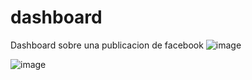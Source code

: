 # dashboard
Dashboard sobre una publicacion de facebook
![image](https://github.com/dvicampos/dashboard/assets/107318970/84cd5486-b60f-4ec9-a84c-fc96a1a2b887)

![image](https://github.com/dvicampos/dashboard/assets/107318970/e8425da5-0a92-473e-9ae4-30a74d418f97)
